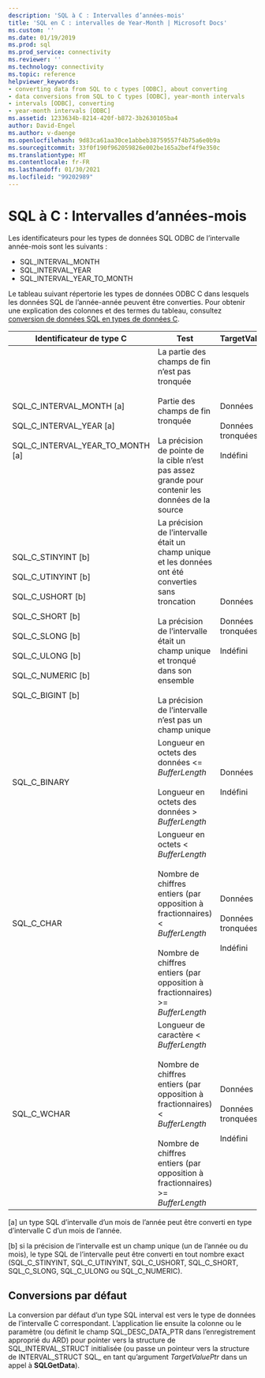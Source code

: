 ```yaml
---
description: 'SQL à C : Intervalles d’années-mois'
title: 'SQL en C : intervalles de Year-Month | Microsoft Docs'
ms.custom: ''
ms.date: 01/19/2019
ms.prod: sql
ms.prod_service: connectivity
ms.reviewer: ''
ms.technology: connectivity
ms.topic: reference
helpviewer_keywords:
- converting data from SQL to c types [ODBC], about converting
- data conversions from SQL to C types [ODBC], year-month intervals
- intervals [ODBC], converting
- year-month intervals [ODBC]
ms.assetid: 1233634b-8214-420f-b872-3b2630105ba4
author: David-Engel
ms.author: v-daenge
ms.openlocfilehash: 9d83ca61aa30ce1abbeb38759557f4b75a6e0b9a
ms.sourcegitcommit: 33f0f190f962059826e002be165a2bef4f9e350c
ms.translationtype: MT
ms.contentlocale: fr-FR
ms.lasthandoff: 01/30/2021
ms.locfileid: "99202989"
---
```

# <a name="sql-to-c-year-month-intervals"></a>SQL à C : Intervalles d’années-mois

Les identificateurs pour les types de données SQL ODBC de l’intervalle année-mois sont les suivants :

- SQL_INTERVAL_MONTH
- SQL_INTERVAL_YEAR
- SQL_INTERVAL_YEAR_TO_MONTH

Le tableau suivant répertorie les types de données ODBC C dans lesquels les données SQL de l’année-année peuvent être converties. Pour obtenir une explication des colonnes et des termes du tableau, consultez [conversion de données SQL en types de données C](../../../odbc/reference/appendixes/converting-data-from-sql-to-c-data-types.md).  

|Identificateur de type C|Test|TargetValuePtr|StrLen_or_IndPtr|SQLSTATE|  
|-----------------------|----------|------------------------|----------------------------|--------------|  
|SQL_C_INTERVAL_MONTH [a]<br /><br /> SQL_C_INTERVAL_YEAR [a]<br /><br /> SQL_C_INTERVAL_YEAR_TO_MONTH [a]|La partie des champs de fin n’est pas tronquée<br /><br /> Partie des champs de fin tronquée<br /><br /> La précision de pointe de la cible n’est pas assez grande pour contenir les données de la source|Données<br /><br /> Données tronquées<br /><br /> Indéfini|Longueur des données en octets<br /><br /> Longueur des données en octets<br /><br /> Indéfini|n/a<br /><br /> 01S07<br /><br /> 22015|  
|SQL_C_STINYINT [b]<br /><br /> SQL_C_UTINYINT [b]<br /><br /> SQL_C_USHORT [b]<br /><br /> SQL_C_SHORT [b]<br /><br /> SQL_C_SLONG [b]<br /><br /> SQL_C_ULONG [b]<br /><br /> SQL_C_NUMERIC [b]<br /><br /> SQL_C_BIGINT [b]|La précision de l’intervalle était un champ unique et les données ont été converties sans troncation<br /><br /> La précision de l’intervalle était un champ unique et tronqué dans son ensemble<br /><br /> La précision de l’intervalle n’est pas un champ unique|Données<br /><br /> Données tronquées<br /><br /> Indéfini|Taille du type de données C<br /><br /> Longueur des données en octets<br /><br /> Taille du type de données C|n/a<br /><br /> 22003<br /><br /> 22015|  
|SQL_C_BINARY|Longueur en octets des données <= *BufferLength*<br /><br /> Longueur en octets des données > *BufferLength*|Données<br /><br /> Indéfini|Longueur des données en octets<br /><br /> Indéfini|n/a<br /><br /> 22003|  
|SQL_C_CHAR|Longueur en octets < *BufferLength*<br /><br /> Nombre de chiffres entiers (par opposition à fractionnaires) < *BufferLength*<br /><br /> Nombre de chiffres entiers (par opposition à fractionnaires) >= *BufferLength*|Données<br /><br /> Données tronquées<br /><br /> Indéfini|Taille du type de données C<br /><br /> Taille du type de données C<br /><br /> Indéfini|n/a<br /><br /> 01004<br /><br /> 22003|  
|SQL_C_WCHAR|Longueur de caractère < *BufferLength*<br /><br /> Nombre de chiffres entiers (par opposition à fractionnaires) < *BufferLength*<br /><br /> Nombre de chiffres entiers (par opposition à fractionnaires) >= *BufferLength*|Données<br /><br /> Données tronquées<br /><br /> Indéfini|Taille du type de données C<br /><br /> Taille du type de données C<br /><br /> Indéfini|n/a<br /><br /> 01004<br /><br /> 22003|  
  
 [a] un type SQL d’intervalle d’un mois de l’année peut être converti en type d’intervalle C d’un mois de l’année.  
  
 [b] si la précision de l’intervalle est un champ unique (un de l’année ou du mois), le type SQL de l’intervalle peut être converti en tout nombre exact (SQL_C_STINYINT, SQL_C_UTINYINT, SQL_C_USHORT, SQL_C_SHORT, SQL_C_SLONG, SQL_C_ULONG ou SQL_C_NUMERIC).  

## <a name="default-conversions"></a>Conversions par défaut

La conversion par défaut d’un type SQL interval est vers le type de données de l’intervalle C correspondant. L’application lie ensuite la colonne ou le paramètre (ou définit le champ SQL_DESC_DATA_PTR dans l’enregistrement approprié du ARD) pour pointer vers la structure de SQL_INTERVAL_STRUCT initialisée (ou passe un pointeur vers la structure de INTERVAL_STRUCT SQL_ en tant qu’argument *TargetValuePtr* dans un appel à **SQLGetData**).
